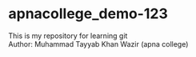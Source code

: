 # apnacollege_demo-123
This is my repository for learning git
<br>
Author: Muhammad Tayyab Khan Wazir (apna college)
